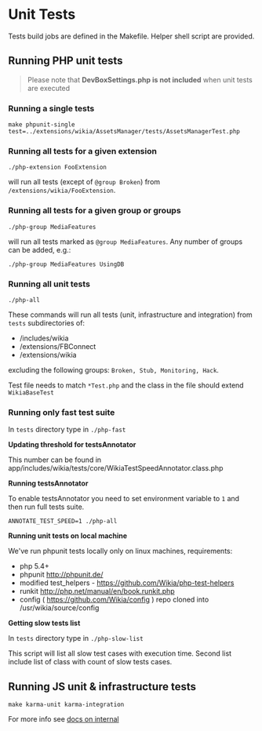 Unit Tests
==========

Tests build jobs are defined in the Makefile. Helper shell script are provided.

## Running PHP unit tests

> Please note that **DevBoxSettings.php is not included** when unit tests are executed

### Running a single tests

```
make phpunit-single test=../extensions/wikia/AssetsManager/tests/AssetsManagerTest.php
```

### Running all tests for a given extension

```
./php-extension FooExtension
```

will run all tests (except of ``@group Broken``) from ``/extensions/wikia/FooExtension``.

### Running all tests for a given group or groups

```
./php-group MediaFeatures
```

will run all tests marked as ``@group MediaFeatures``.  Any number of groups can be added, e.g.:

```
./php-group MediaFeatures UsingDB
```

### Running all unit tests

```
./php-all
```

These commands will run all tests (unit, infrastructure and integration) from ``tests`` subdirectories of:

* /includes/wikia
* /extensions/FBConnect
* /extensions/wikia

excluding the following groups: ``Broken, Stub, Monitoring, Hack``.

Test file needs to match ``*Test.php`` and the class in the file should extend ``WikiaBaseTest``

### Running only fast test suite

In ```tests``` directory type in ```./php-fast```

**Updating threshold for testsAnnotator**

This number can be found in app/includes/wikia/tests/core/WikiaTestSpeedAnnotator.class.php

**Running testsAnnotator**

To enable testsAnnotator you need to set environment variable to ```1``` and then run full tests suite.
````
ANNOTATE_TEST_SPEED=1 ./php-all
````

**Running unit tests on local machine**

We've run phpunit tests locally only on linux machines, requirements:
* php 5.4+
* phpunit http://phpunit.de/
* modified test_helpers - https://github.com/Wikia/php-test-helpers
* runkit http://php.net/manual/en/book.runkit.php
* config ( https://github.com/Wikia/config ) repo cloned into /usr/wikia/source/config

**Getting slow tests list**

In ```tests``` directory type in ```./php-slow-list```

This script will list all slow test cases with execution time.
Second list include list of class with count of slow tests cases.

## Running JS unit & infrastructure tests

```
make karma-unit karma-integration
```

For more info see [docs on internal](https://internal.wikia-inc.com/wiki/Unit_Testing/JS)
